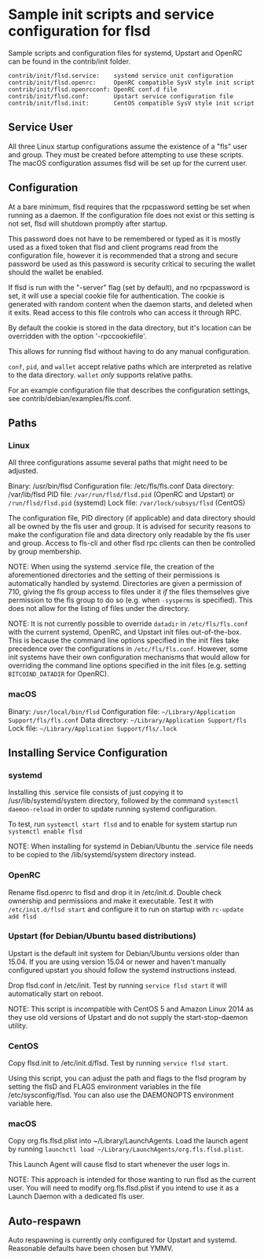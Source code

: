 Sample init scripts and service configuration for flsd
==========================================================

Sample scripts and configuration files for systemd, Upstart and OpenRC
can be found in the contrib/init folder.

    contrib/init/flsd.service:    systemd service unit configuration
    contrib/init/flsd.openrc:     OpenRC compatible SysV style init script
    contrib/init/flsd.openrcconf: OpenRC conf.d file
    contrib/init/flsd.conf:       Upstart service configuration file
    contrib/init/flsd.init:       CentOS compatible SysV style init script

Service User
---------------------------------

All three Linux startup configurations assume the existence of a "fls" user
and group.  They must be created before attempting to use these scripts.
The macOS configuration assumes flsd will be set up for the current user.

Configuration
---------------------------------

At a bare minimum, flsd requires that the rpcpassword setting be set
when running as a daemon.  If the configuration file does not exist or this
setting is not set, flsd will shutdown promptly after startup.

This password does not have to be remembered or typed as it is mostly used
as a fixed token that flsd and client programs read from the configuration
file, however it is recommended that a strong and secure password be used
as this password is security critical to securing the wallet should the
wallet be enabled.

If flsd is run with the "-server" flag (set by default), and no rpcpassword is set,
it will use a special cookie file for authentication. The cookie is generated with random
content when the daemon starts, and deleted when it exits. Read access to this file
controls who can access it through RPC.

By default the cookie is stored in the data directory, but it's location can be overridden
with the option '-rpccookiefile'.

This allows for running flsd without having to do any manual configuration.

`conf`, `pid`, and `wallet` accept relative paths which are interpreted as
relative to the data directory. `wallet` *only* supports relative paths.

For an example configuration file that describes the configuration settings,
see contrib/debian/examples/fls.conf.

Paths
---------------------------------

### Linux

All three configurations assume several paths that might need to be adjusted.

Binary:              /usr/bin/flsd
Configuration file:  /etc/fls/fls.conf
Data directory:      /var/lib/flsd
PID file:            `/var/run/flsd/flsd.pid` (OpenRC and Upstart) or `/run/flsd/flsd.pid` (systemd)
Lock file:           `/var/lock/subsys/flsd` (CentOS)

The configuration file, PID directory (if applicable) and data directory
should all be owned by the fls user and group.  It is advised for security
reasons to make the configuration file and data directory only readable by the
fls user and group.  Access to fls-cli and other flsd rpc clients
can then be controlled by group membership.

NOTE: When using the systemd .service file, the creation of the aforementioned
directories and the setting of their permissions is automatically handled by
systemd. Directories are given a permission of 710, giving the fls group
access to files under it _if_ the files themselves give permission to the
fls group to do so (e.g. when `-sysperms` is specified). This does not allow
for the listing of files under the directory.

NOTE: It is not currently possible to override `datadir` in
`/etc/fls/fls.conf` with the current systemd, OpenRC, and Upstart init
files out-of-the-box. This is because the command line options specified in the
init files take precedence over the configurations in
`/etc/fls/fls.conf`. However, some init systems have their own
configuration mechanisms that would allow for overriding the command line
options specified in the init files (e.g. setting `BITCOIND_DATADIR` for
OpenRC).

### macOS

Binary:              `/usr/local/bin/flsd`
Configuration file:  `~/Library/Application Support/fls/fls.conf`
Data directory:      `~/Library/Application Support/fls`
Lock file:           `~/Library/Application Support/fls/.lock`

Installing Service Configuration
-----------------------------------

### systemd

Installing this .service file consists of just copying it to
/usr/lib/systemd/system directory, followed by the command
`systemctl daemon-reload` in order to update running systemd configuration.

To test, run `systemctl start flsd` and to enable for system startup run
`systemctl enable flsd`

NOTE: When installing for systemd in Debian/Ubuntu the .service file needs to be copied to the /lib/systemd/system directory instead.

### OpenRC

Rename flsd.openrc to flsd and drop it in /etc/init.d.  Double
check ownership and permissions and make it executable.  Test it with
`/etc/init.d/flsd start` and configure it to run on startup with
`rc-update add flsd`

### Upstart (for Debian/Ubuntu based distributions)

Upstart is the default init system for Debian/Ubuntu versions older than 15.04. If you are using version 15.04 or newer and haven't manually configured upstart you should follow the systemd instructions instead.

Drop flsd.conf in /etc/init.  Test by running `service flsd start`
it will automatically start on reboot.

NOTE: This script is incompatible with CentOS 5 and Amazon Linux 2014 as they
use old versions of Upstart and do not supply the start-stop-daemon utility.

### CentOS

Copy flsd.init to /etc/init.d/flsd. Test by running `service flsd start`.

Using this script, you can adjust the path and flags to the flsd program by
setting the flsD and FLAGS environment variables in the file
/etc/sysconfig/flsd. You can also use the DAEMONOPTS environment variable here.

### macOS

Copy org.fls.flsd.plist into ~/Library/LaunchAgents. Load the launch agent by
running `launchctl load ~/Library/LaunchAgents/org.fls.flsd.plist`.

This Launch Agent will cause flsd to start whenever the user logs in.

NOTE: This approach is intended for those wanting to run flsd as the current user.
You will need to modify org.fls.flsd.plist if you intend to use it as a
Launch Daemon with a dedicated fls user.

Auto-respawn
-----------------------------------

Auto respawning is currently only configured for Upstart and systemd.
Reasonable defaults have been chosen but YMMV.
